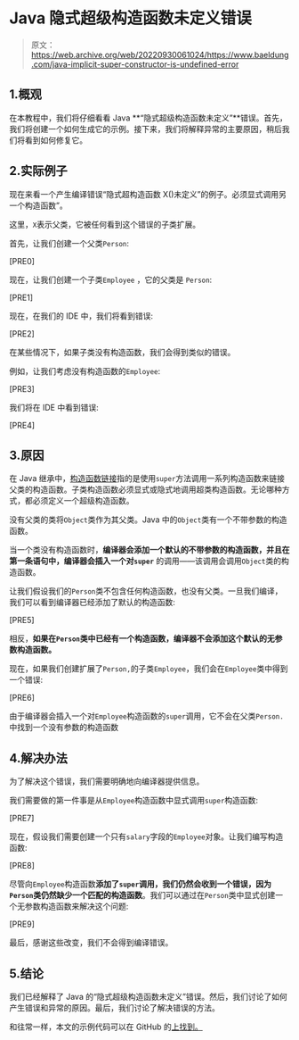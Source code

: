 # Java 隐式超级构造函数未定义错误

> 原文：<https://web.archive.org/web/20220930061024/https://www.baeldung.com/java-implicit-super-constructor-is-undefined-error>

## 1.概观

在本教程中，我们将仔细看看 Java **“隐式超级构造函数未定义”**错误。首先，我们将创建一个如何生成它的示例。接下来，我们将解释异常的主要原因，稍后我们将看到如何修复它。

## 2.实际例子

现在来看一个产生编译错误“隐式超构造函数 X()未定义”的例子。必须显式调用另一个构造函数”。

这里，`X`表示父类，它被任何看到这个错误的子类扩展。

首先，让我们创建一个父类`Person`:

[PRE0]

现在，让我们创建一个子类`Employee` ，它的父类是 `Person`:

[PRE1]

现在，在我们的 IDE 中，我们将看到错误:

[PRE2]

在某些情况下，如果子类没有构造函数，我们会得到类似的错误。

例如，让我们考虑没有构造函数的`Employee`:

[PRE3]

我们将在 IDE 中看到错误:

[PRE4]

## 3.原因

在 Java 继承中，[构造函数链接](/web/20220927001856/https://www.baeldung.com/java-chain-constructors)指的是使用`super`方法调用一系列构造函数来链接父类的构造函数。子类构造函数必须显式或隐式地调用超类构造函数。无论哪种方式，都必须定义一个超级构造函数。

没有父类的类将`Object`类作为其父类。Java 中的`Object`类有一个不带参数的构造函数。

当一个类没有构造函数时，**编译器会添加一个默认的不带参数的构造函数，并且在第一条语句中，编译器会插入一个对`super`** 的调用——该调用会调用`Object`类的构造函数。

让我们假设我们的`Person`类不包含任何构造函数，也没有父类。一旦我们编译，我们可以看到编译器已经添加了默认的构造函数:

[PRE5]

相反，**如果在`Person`类中已经有一个构造函数，编译器不会添加这个默认的无参数构造函数。**

现在，如果我们创建扩展了`Person,`的子类`Employee`，我们会在`Employee`类中得到一个错误:

[PRE6]

由于编译器会插入一个对`Employee`构造函数的`super`调用，它不会在父类`Person.`中找到一个没有参数的构造函数

## 4.解决办法

为了解决这个错误，我们需要明确地向编译器提供信息。

我们需要做的第一件事是从`Employee`构造函数中显式调用`super`构造函数:

[PRE7]

现在，假设我们需要创建一个只有`salary`字段的`Employee`对象。让我们编写构造函数:

[PRE8]

尽管向`Employee`构造函数**添加了`super`调用，我们仍然会收到一个错误，因为`Person`类仍然缺少一个匹配的构造函数**。我们可以通过在`Person`类中显式创建一个无参数构造函数来解决这个问题:

[PRE9]

最后，感谢这些改变，我们不会得到编译错误。

## 5.结论

我们已经解释了 Java 的“隐式超级构造函数未定义”错误。然后，我们讨论了如何产生错误和异常的原因。最后，我们讨论了解决错误的方法。

和往常一样，本文的示例代码可以在 GitHub 的[上找到。](https://web.archive.org/web/20220927001856/https://github.com/eugenp/tutorials/tree/master/core-java-modules/core-java-lang-oop-constructors/)